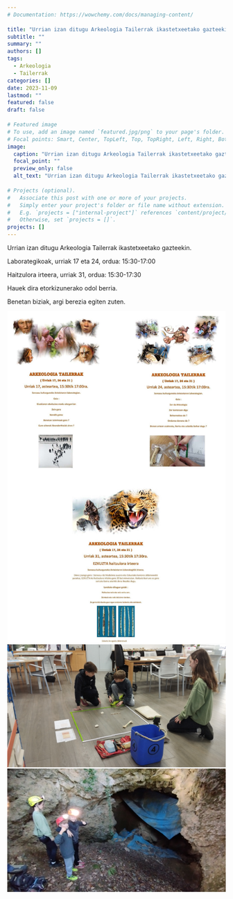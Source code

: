 ```yaml
---
# Documentation: https://wowchemy.com/docs/managing-content/

title: "Urrian izan ditugu Arkeologia Tailerrak ikastetxeetako gazteekin"
subtitle: ""
summary: ""
authors: []
tags: 
  - Arkeologia
  - Tailerrak
categories: []
date: 2023-11-09
lastmod: ""
featured: false
draft: false

# Featured image
# To use, add an image named `featured.jpg/png` to your page's folder.
# Focal points: Smart, Center, TopLeft, Top, TopRight, Left, Right, BottomLeft, Bottom, BottomRight.
image:
  caption: "Urrian izan ditugu Arkeologia Tailerrak ikastetxeetako gazteekin"
  focal_point: ""
  preview_only: false
  alt_text: "Urrian izan ditugu Arkeologia Tailerrak ikastetxeetako gazteekin"

# Projects (optional).
#   Associate this post with one or more of your projects.
#   Simply enter your project's folder or file name without extension.
#   E.g. `projects = ["internal-project"]` references `content/project/deep-learning/index.md`.
#   Otherwise, set `projects = []`.
projects: []
---
```


Urrian izan ditugu Arkeologia Tailerrak ikastetxeetako gazteekin.

Laborategikoak, urriak 17 eta 24, ordua: 15:30-17:00

Haitzulora irteera, urriak 31, ordua: 15:30-17:30

Hauek dira etorkizunerako odol berria.

Benetan biziak, argi berezia egiten zuten.

![Urrian izan ditugu Arkeologia Tailerrak ikastetxeetako gazteekin](media/1.jpeg)
![Urrian izan ditugu Arkeologia Tailerrak ikastetxeetako gazteekin](media/2.jpeg)
![Urrian izan ditugu Arkeologia Tailerrak ikastetxeetako gazteekin](media/3.jpeg)
